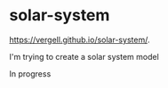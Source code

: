 # solar-system

https://vergell.github.io/solar-system/.

I'm trying to create a solar system model

In progress
